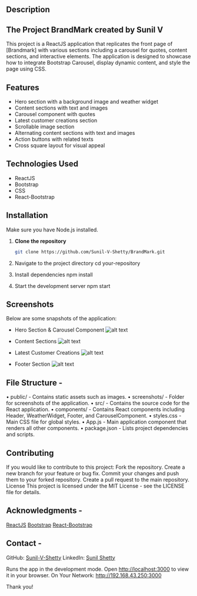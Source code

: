 ## Description
## The Project BrandMark created by Sunil V
This project is a ReactJS application that replicates the front page of [Brandmark] with various sections including a carousel for quotes, content sections, and interactive elements. The application is designed to showcase how to integrate Bootstrap Carousel, display dynamic content, and style the page using CSS.

## Features

- Hero section with a background image and weather widget
- Content sections with text and images
- Carousel component with quotes
- Latest customer creations section
- Scrollable image section
- Alternating content sections with text and images
- Action buttons with related texts
- Cross square layout for visual appeal

## Technologies Used

- ReactJS
- Bootstrap
- CSS
- React-Bootstrap

## Installation
Make sure you have Node.js installed.

1. **Clone the repository**

   ```bash
   git clone https://github.com/Sunil-V-Shetty/BrandMark.git 

2.  Navigate to the project directory
   cd your-repository

3. Install dependencies
npm install

4.  Start the development server
npm start

## Screenshots

Below are some snapshots of the application:

- Hero Section & Carousel Component
![alt text](<Hero Section & Carousel Component.jpeg>)

- Content Sections
![alt text](<Content Sections.jpeg>)

- Latest Customer Creations
![alt text](<Latest Customer Creations.jpeg>)

- Footer Section
![alt text](<Footer Section.jpeg>)


## File Structure -

• public/ - Contains static assets such as images.
• screenshots/ - Folder for screenshots of the application.
• src/ - Contains the source code for the React application.
• components/ - Contains React components including Header, WeatherWidget, Footer, and CarouselComponent.
• styles.css - Main CSS file for global styles.
• App.js - Main application component that renders all other components.
• package.json - Lists project dependencies and scripts.

## Contributing

If you would like to contribute to this project:
Fork the repository.
Create a new branch for your feature or bug fix.
Commit your changes and push them to your forked repository.
Create a pull request to the main repository.
License
This project is licensed under the MIT License - see the LICENSE file for details.

## Acknowledgments -

[ReactJS](https://react.dev/)
[Bootstrap](https://getbootstrap.com/)
[React-Bootstrap](https://react-bootstrap.github.io/)

## Contact -

GitHub: [Sunil-V-Shetty](https://github.com/Sunil-V-Shetty)
LinkedIn: [Sunil Shetty](https://www.linkedin.com/in/sunil-shetty-166395284)

Runs the app in the development mode.
Open [http://localhost:3000](http://localhost:3000) to view it in your browser.
On Your Network:  http://192.168.43.250:3000

Thank you!
